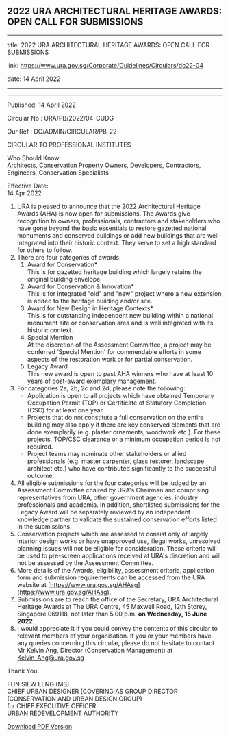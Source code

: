 ## 2022 URA ARCHITECTURAL HERITAGE AWARDS: OPEN CALL FOR SUBMISSIONS

---

title: 2022 URA ARCHITECTURAL HERITAGE AWARDS: OPEN CALL FOR SUBMISSIONS

link: https://www.ura.gov.sg/Corporate/Guidelines/Circulars/dc22-04

date: 14 April 2022

---

---

Published: 14 April 2022

Circular No : URA/PB/2022/04-CUDG

Our Ref : DC/ADMIN/CIRCULAR/PB_22

CIRCULAR TO PROFESSIONAL INSTITUTES

Who Should Know:  
Architects, Conservation Property Owners, Developers, Contractors, Engineers, Conservation Specialists

Effective Date:  
14 Apr 2022

1.  URA is pleased to announce that the 2022 Architectural Heritage Awards (AHA) is now open for submissions. The Awards give recognition to owners, professionals, contractors and stakeholders who have gone beyond the basic essentials to restore gazetted national monuments and conserved buildings or add new buildings that are well-integrated into their historic context. They serve to set a high standard for others to follow.
2.  There are four categories of awards:
    1.  Award for Conservation\*  
        This is for gazetted heritage building which largely retains the original building envelope.
    2.  Award for Conservation & Innovation\*  
        This is for integrated "old" and "new" project where a new extension is added to the heritage building and/or site.
    3.  Award for New Design in Heritage Contexts\*  
        This is for outstanding independent new building within a national monument site or conservation area and is well integrated with its historic context.
    4.  Special Mention  
        At the discretion of the Assessment Committee, a project may be conferred ‘Special Mention' for commendable efforts in some aspects of the restoration work or for partial conservation.
    5.  Legacy Award  
        This new award is open to past AHA winners who have at least 10 years of post-award exemplary management.
3.  For categories 2a, 2b, 2c and 2d, please note the following:
    - Application is open to all projects which have obtained Temporary Occupation Permit (TOP) or Certificate of Statutory Completion (CSC) for at least one year.
    - Projects that do not constitute a full conservation on the entire building may also apply if there are key conserved elements that are done exemplarily (e.g. plaster ornaments, woodwork etc.). For these projects, TOP/CSC clearance or a minimum occupation period is not required.
    - Project teams may nominate other stakeholders or allied professionals (e.g. master carpenter, glass restorer, landscape architect etc.) who have contributed significantly to the successful outcome.
4.  All eligible submissions for the four categories will be judged by an Assessment Committee chaired by URA's Chairman and comprising representatives from URA, other government agencies, industry professionals and academia. In addition, shortlisted submissions for the Legacy Award will be separately reviewed by an independent knowledge partner to validate the sustained conservation efforts listed in the submissions.
5.  Conservation projects which are assessed to consist only of largely interior design works or have unapproved use, illegal works, unresolved planning issues will not be eligible for consideration. These criteria will be used to pre-screen applications received at URA's discretion and will not be assessed by the Assessment Committee.
6.  More details of the Awards, eligibility, assessment criteria, application form and submission requirements can be accessed from the URA website at [https://www.ura.gov.sg/AHAsg](https://www.ura.gov.sg/AHAsg).
7.  Submissions are to reach the office of the Secretary, URA Architectural Heritage Awards at The URA Centre, 45 Maxwell Road, 12th Storey, Singapore 069118, not later than 5.00 p.m. **on Wednesday, 15 June 2022.**
8.  I would appreciate it if you could convey the contents of this circular to relevant members of your organisation. If you or your members have any queries concerning this circular, please do not hesitate to contact Mr Kelvin Ang, Director (Conservation Management) at [Kelvin_Ang@ura.gov.sg](https://www.ura.gov.sgmailto:Kelvin_Ang@ura.gov.sg)

Thank You.

FUN SIEW LENG (MS)  
CHIEF URBAN DESIGNER (COVERING AS GROUP DIRECTOR (CONSERVATION AND URBAN DESIGN GROUP)  
for CHIEF EXECUTIVE OFFICER  
URBAN REDEVELOPMENT AUTHORITY


[Download PDF Version](https://www.ura.gov.sg/services/download_file.aspx?f={717A8042-B598-4306-93BD-D2C274567583})